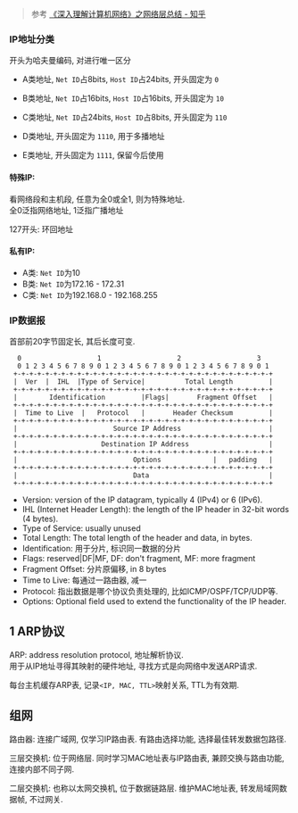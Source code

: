 > 参考 [《深入理解计算机网络》之网络层总结 - 知乎](https://zhuanlan.zhihu.com/p/470493698)

### IP地址分类
开头为哈夫曼编码, 对进行唯一区分

- A类地址, `Net ID`占8bits, `Host ID`占24bits, 开头固定为 `0`

- B类地址, `Net ID`占16bits, `Host ID`占16bits, 开头固定为 `10`

- C类地址, `Net ID`占24bits, `Host ID`占8bits, 开头固定为 `110`

- D类地址, 开头固定为 `1110`, 用于多播地址

- E类地址, 开头固定为 `1111`, 保留今后使用

#### 特殊IP:

看网络段和主机段, 任意为全0或全1, 则为特殊地址.  
全0泛指网络地址, 1泛指广播地址  

127开头: 环回地址

#### 私有IP:

- A类: `Net ID`为10
- B类: `Net ID`为172.16 - 172.31
- C类: `Net ID`为192.168.0 - 192.168.255

### IP数据报
首部前20字节固定长, 其后长度可变.

```
  0                   1                   2                   3   
  0 1 2 3 4 5 6 7 8 9 0 1 2 3 4 5 6 7 8 9 0 1 2 3 4 5 6 7 8 9 0 1 
 +-+-+-+-+-+-+-+-+-+-+-+-+-+-+-+-+-+-+-+-+-+-+-+-+-+-+-+-+-+-+-+-+
 |  Ver  |  IHL  |Type of Service|          Total Length         |
 +-+-+-+-+-+-+-+-+-+-+-+-+-+-+-+-+-+-+-+-+-+-+-+-+-+-+-+-+-+-+-+-+
 |        Identification         |Flags|       Fragment Offset   |
 +-+-+-+-+-+-+-+-+-+-+-+-+-+-+-+-+-+-+-+-+-+-+-+-+-+-+-+-+-+-+-+-+
 |  Time to Live  |   Protocol   |       Header Checksum         |
 +-+-+-+-+-+-+-+-+-+-+-+-+-+-+-+-+-+-+-+-+-+-+-+-+-+-+-+-+-+-+-+-+
 |                        Source IP Address                      |
 +-+-+-+-+-+-+-+-+-+-+-+-+-+-+-+-+-+-+-+-+-+-+-+-+-+-+-+-+-+-+-+-+
 |                     Destination IP Address                    |
 +-+-+-+-+-+-+-+-+-+-+-+-+-+-+-+-+-+-+-+-+-+-+-+-+-+-+-+-+-+-+-+-+
 |                             Options             |   padding   |
 +-+-+-+-+-+-+-+-+-+-+-+-+-+-+-+-+-+-+-+-+-+-+-+-+-+-+-+-+-+-+-+-+
 |                             Data                              |
 +-+-+-+-+-+-+-+-+-+-+-+-+-+-+-+-+-+-+-+-+-+-+-+-+-+-+-+-+-+-+-+-+
```
- Version: version of the IP datagram, typically 4 (IPv4) or 6 (IPv6).
- IHL (Internet Header Length):  the length of the IP header in 32-bit words (4 bytes).
- Type of Service: usually unused
- Total Length: The total length of the header and data, in bytes.
- Identification: 用于分片, 标识同一数据的分片
- Flags: reserved|DF|MF, DF: don't fragment, MF: more fragment
- Fragment Offset: 分片原偏移, in 8 bytes
- Time to Live: 每通过一路由器, 减一
- Protocol: 指出数据是哪个协议负责处理的, 比如ICMP/OSPF/TCP/UDP等.
- Options: Optional field used to extend the functionality of the IP header.

## 1 ARP协议

ARP: address resolution protocol, 地址解析协议.   
用于从IP地址寻得其映射的硬件地址, 寻找方式是向网络中发送ARP请求.

每台主机缓存ARP表, 记录`<IP, MAC, TTL>`映射关系, TTL为有效期.

## 组网

路由器: 连接广域网, 仅学习IP路由表. 有路由选择功能, 选择最佳转发数据包路径.

三层交换机: 位于网络层. 同时学习MAC地址表与IP路由表, 兼顾交换与路由功能, 连接内部不同子网.

二层交换机: 也称以太网交换机, 位于数据链路层. 维护MAC地址表, 转发局域网数据帧, 不过网关.

